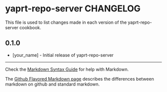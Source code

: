 yaprt-repo-server CHANGELOG
===========================

This file is used to list changes made in each version of the yaprt-repo-server cookbook.

0.1.0
-----
- [your_name] - Initial release of yaprt-repo-server

- - -
Check the [Markdown Syntax Guide](http://daringfireball.net/projects/markdown/syntax) for help with Markdown.

The [Github Flavored Markdown page](http://github.github.com/github-flavored-markdown/) describes the differences between markdown on github and standard markdown.

